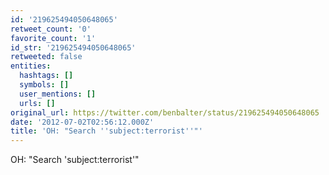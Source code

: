 ```yaml
---
id: '219625494050648065'
retweet_count: '0'
favorite_count: '1'
id_str: '219625494050648065'
retweeted: false
entities:
  hashtags: []
  symbols: []
  user_mentions: []
  urls: []
original_url: https://twitter.com/benbalter/status/219625494050648065
date: '2012-07-02T02:56:12.000Z'
title: 'OH: "Search ''subject:terrorist''"'
---
```


OH: "Search 'subject:terrorist'"